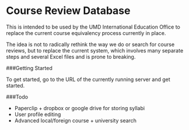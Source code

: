 Course Review Database
======================

This is intended to be used by the UMD International Education Office to replace the current course equivalency process currently in place.

The idea is not to radically rethink the way we do or search for course reviews, but to replace the current system, which involves many separate steps and several Excel files and is prone to breaking.

###Getting Started

To get started, go to the URL of the currently running server and get started.

###Todo

* Paperclip + dropbox or google drive for storing syllabi
* User profile editing
* Advanced local/foreign course + university search